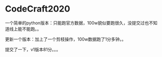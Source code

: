 # CodeCraft2020
一个简单的python版本：只能跑官方数据，100w貌似要跑很久，没提交过也不知道线上能不能跑。。  

更新一个版本：加上了一个剪枝操作，100w数据跑了1分多钟。。  

提交了一下，v1版本81分。。。
 
